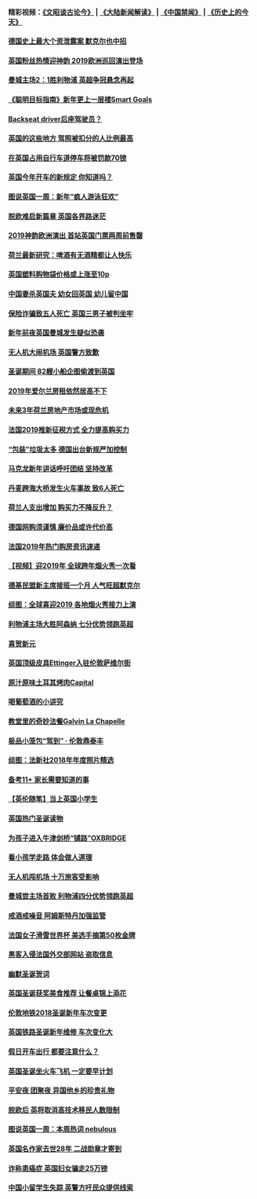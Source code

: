 #### 精彩视频：[《文昭谈古论今》](https://github.com/gfw-breaker/wenzhao/blob/master/README.md?t=01081531) | [《大陆新闻解读》](https://github.com/gfw-breaker/ntdtv-comedy/blob/master/README.md?t=01081531) | [《中国禁闻》](https://github.com/gfw-breaker/ntdtv-news/blob/master/README.md?t=01081531) | [《历史上的今天》](https://github.com/gfw-breaker/today-in-history/blob/master/README.md?t=01081531) 

#### [德国史上最大个资泄露案 默克尔也中招](../pages/nsc974/n10960100.md?t=01081531) 

#### [英国粉丝热情迎神韵 2019欧洲巡回演出登场](../pages/nsc974/n10958683.md?t=01081531) 

#### [曼城主场2：1胜利物浦 英超争冠悬念再起](../pages/nsc974/n10954843.md?t=01081531) 

#### [《聪明目标指南》新年更上一层楼Smart Goals](../pages/nsc974/n10954583.md?t=01081531) 

#### [Backseat driver后座驾驶员？](../pages/nsc974/n10954192.md?t=01081531) 

#### [英国的这些地方 驾照被扣分的人比例最高](../pages/nsc974/n10954152.md?t=01081531) 

#### [在英国占用自行车道停车将被罚款70镑](../pages/nsc974/n10954142.md?t=01081531) 

#### [英国今年开车的新规定 你知道吗？](../pages/nsc974/n10953267.md?t=01081531) 

#### [图说英国一周：新年“疯人游泳狂欢”](../pages/nsc974/n10953234.md?t=01081531) 

#### [脱欧难启新篇章 英国各界路迷茫](../pages/nsc974/n10951727.md?t=01081531) 

#### [2019神韵欧洲演出 首站英国门票两周前售罄](../pages/nsc974/n10951678.md?t=01081531) 

#### [荷兰最新研究：啤酒有无酒精都让人快乐](../pages/nsc974/n10950834.md?t=01081531) 

#### [英国塑料购物袋价格或上涨至10p](../pages/nsc974/n10951770.md?t=01081531) 

#### [中国妻杀英国夫 幼女回英国 幼儿留中国](../pages/nsc974/n10951754.md?t=01081531) 

#### [保险诈骗致五人死亡 英国三男子被判坐牢](../pages/nsc974/n10951747.md?t=01081531) 

#### [新年前夜英国曼城发生疑似恐袭](../pages/nsc974/n10951741.md?t=01081531) 

#### [无人机大闹机场 英国警方致歉](../pages/nsc974/n10951733.md?t=01081531) 

#### [圣诞期间 82艘小船企图偷渡到英国](../pages/nsc974/n10951711.md?t=01081531) 

#### [2019年爱尔兰房租依然居高不下](../pages/nsc974/n10950906.md?t=01081531) 

#### [未来3年荷兰房地产市场或现危机](../pages/nsc974/n10950888.md?t=01081531) 

#### [法国2019推新征税方式 全力提高购买力](../pages/nsc974/n10946987.md?t=01081531) 

#### [“包装”垃圾太多 德国出台新规严加控制](../pages/nsc974/n10948358.md?t=01081531) 

#### [马克龙新年讲话呼吁团结 坚持改革](../pages/nsc974/n10947012.md?t=01081531) 

#### [丹麦跨海大桥发生火车事故 致6人死亡](../pages/nsc974/n10948353.md?t=01081531) 

#### [荷兰人支出增加 购买力不降反升？](../pages/nsc974/n10948390.md?t=01081531) 

#### [德国网购须谨慎 廉价品或许代价高](../pages/nsc974/n10948233.md?t=01081531) 

#### [法国2019年热门购房资讯速递](../pages/nsc974/n10947033.md?t=01081531) 

#### [【视频】迎2019年 全球跨年烟火秀一次看](../pages/nsc974/n10946627.md?t=01081531) 

#### [德基民盟新主席接班一个月 人气旺超默克尔](../pages/nsc974/n10946634.md?t=01081531) 

#### [组图：全球喜迎2019 各地烟火秀接力上演](../pages/nsc974/n10945584.md?t=01081531) 

#### [利物浦主场大胜阿森纳 七分优势领跑英超](../pages/nsc974/n10945421.md?t=01081531) 

#### [喜贺新元](../pages/nsc974/n10936605.md?t=01081531) 

#### [英国顶级皮具Ettinger入驻伦敦萨维尔街](../pages/nsc974/n10936595.md?t=01081531) 

#### [原汁原味土耳其烤肉Capital](../pages/nsc974/n10936573.md?t=01081531) 

#### [喝葡萄酒的小讲究](../pages/nsc974/n10936535.md?t=01081531) 

#### [教堂里的奇妙法餐Galvin La Chapelle](../pages/nsc974/n10935913.md?t=01081531) 

#### [极品小笼包“驾到” · 伦敦鼎泰丰](../pages/nsc974/n10935791.md?t=01081531) 

#### [组图：法新社2018年年度照片精选](../pages/nsc974/n10935213.md?t=01081531) 

#### [备考11+ 家长需要知道的事](../pages/nsc974/n10934312.md?t=01081531) 

#### [【英伦随笔】当上英国小学生](../pages/nsc974/n10934305.md?t=01081531) 

#### [英国热门圣诞读物](../pages/nsc974/n10934285.md?t=01081531) 

#### [为孩子进入牛津剑桥“铺路”OXBRIDGE](../pages/nsc974/n10934233.md?t=01081531) 

#### [看小孩学走路 体会做人道理](../pages/nsc974/n10934169.md?t=01081531) 

#### [无人机闯机场  十万旅客受影响](../pages/nsc974/n10934028.md?t=01081531) 

#### [曼城尝主场首败 利物浦四分优势领跑英超](../pages/nsc974/n10932818.md?t=01081531) 

#### [戒酒戒噪音 阿姆斯特丹加强监管](../pages/nsc974/n10928070.md?t=01081531) 

#### [法国女子滑雪世界杯 美选手摘第50枚金牌](../pages/nsc974/n10927351.md?t=01081531) 

#### [黑客入侵法国外交部网站 盗取信息](../pages/nsc974/n10927269.md?t=01081531) 

#### [幽默圣诞贺词](../pages/nsc974/n10926672.md?t=01081531) 

#### [英国圣诞获奖美食推荐 让餐桌锦上添花](../pages/nsc974/n10926641.md?t=01081531) 

#### [伦敦地铁2018圣诞新年车次变更](../pages/nsc974/n10926629.md?t=01081531) 

#### [英国铁路圣诞新年维修 车次变化大](../pages/nsc974/n10926618.md?t=01081531) 

#### [假日开车出行 都要注意什么？](../pages/nsc974/n10926610.md?t=01081531) 

#### [英国圣诞坐火车飞机 一定要早计划](../pages/nsc974/n10926599.md?t=01081531) 

#### [平安夜 团聚夜 异国他乡的珍贵礼物](../pages/nsc974/n10925634.md?t=01081531) 

#### [脱欧后 英将取消高技术移民人数限制](../pages/nsc974/n10924981.md?t=01081531) 

#### [图说英国一周：本周热词 nebulous](../pages/nsc974/n10925020.md?t=01081531) 

#### [英国名作家去世28年 二战勋章才寄到](../pages/nsc974/n10925014.md?t=01081531) 

#### [诈称患癌症 英国妇女骗走25万镑](../pages/nsc974/n10925008.md?t=01081531) 

#### [中国小留学生失踪  英警方吁民众提供线索](../pages/nsc974/n10925001.md?t=01081531) 

